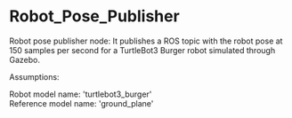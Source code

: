 # Robot_Pose_Publisher
Robot pose publisher node: It publishes a ROS topic with the robot pose at 150 samples per second for a TurtleBot3 Burger robot simulated through Gazebo.

Assumptions:
  
  Robot model name: 'turtlebot3_burger'  
  Reference model name: 'ground_plane'  
